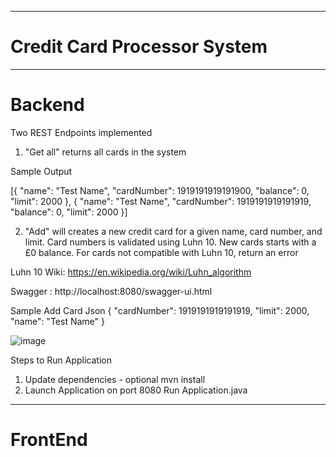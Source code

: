 --------------------------------------
# Credit Card Processor System
--------------------------------------

# Backend

Two REST Endpoints implemented

1. "Get all" returns all cards in the system

Sample Output

[{
	"name": "Test Name",
	"cardNumber": 1919191919191900,
	"balance": 0,
	"limit": 2000
}, {
	"name": "Test Name",
	"cardNumber": 1919191919191919,
	"balance": 0,
	"limit": 2000
}]

2. "Add" will creates a new credit card for a given name, card number, and limit. Card numbers is validated using Luhn 10. New cards starts with a £0 balance. For cards not compatible with Luhn 10, return an error

Luhn 10 Wiki: https://en.wikipedia.org/wiki/Luhn_algorithm

Swagger : http://localhost:8080/swagger-ui.html

Sample Add Card Json
{
  "cardNumber": 1919191919191919,
  "limit": 2000,
  "name": "Test Name"
}

![image](https://user-images.githubusercontent.com/106242658/170266916-3a92c181-6024-477f-8bc8-f0397803f170.png)

Steps to Run Application
1. Update dependencies - optional
mvn install
2. Launch Application on port 8080
Run Application.java
--------------------------------------
# FrontEnd

